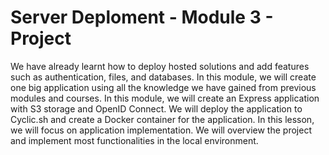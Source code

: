 # Server Deploment - Module 3 - Project

We have already learnt how to deploy hosted solutions and add features such as authentication, files, and databases. In this module, we will create one big application using all the knowledge we have gained from previous modules and courses.
In this module, we will create an Express application with S3 storage and OpenID Connect. We will deploy the application to Cyclic.sh and create a Docker container for the application.
In this lesson, we will focus on application implementation. We will overview the project and implement most functionalities in the local environment.

